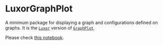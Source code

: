 # LuxorGraphPlot

A minimum package for displaying a graph and configurations defined on graphs.
It is the [`Luxor`](https://github.com/JuliaGraphics/Luxor.jl) version of [`GraphPlot`](https://github.com/JuliaGraphs/GraphPlot.jl).

Please check [this notebook]().